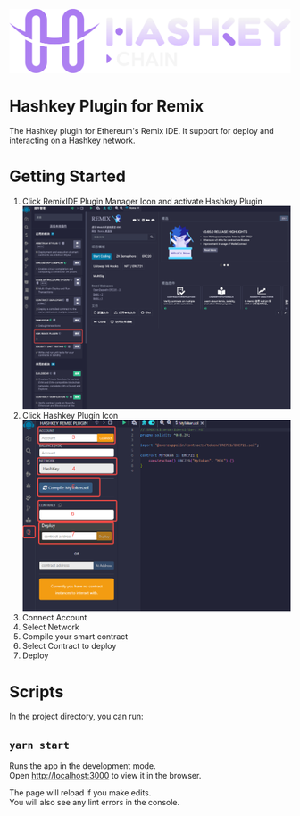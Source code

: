 ![Hashkey](./public/banner.png)

# Hashkey Plugin for Remix

The Hashkey plugin for Ethereum's Remix IDE. It support for deploy and interacting on a Hashkey network.


# Getting Started
1. Click RemixIDE Plugin Manager Icon and activate Hashkey Plugin
![plugin manager](./plugin1.png)
2. Click Hashkey Plugin Icon
![hashkey](./plugin2.png)
3. Connect Account
4. Select Network
5. Compile your smart contract
6. Select Contract to deploy
7. Deploy

# Scripts

In the project directory, you can run:

## `yarn start`

Runs the app in the development mode.<br />
Open [http://localhost:3000](http://localhost:3000) to view it in the browser.

The page will reload if you make edits.<br />
You will also see any lint errors in the console.


